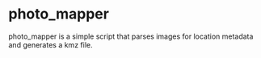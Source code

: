 # photo_mapper
photo_mapper is a simple script that parses images for location metadata and generates a kmz file.
